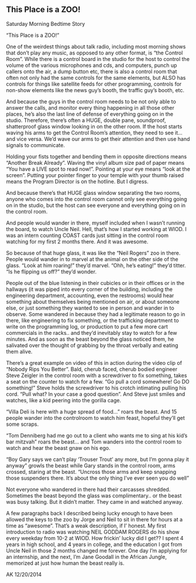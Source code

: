 ## This Place is a ZOO!

Saturday Morning Bedtime Story

“This Place is a ZOO!”

One of the weirdest things about talk radio, including most morning shows that don’t play any music, as opposed to any other format, is “the Control Room”. While there is a control board in the studio for the host to control the volume of the various microphones and cds, and computers, punch up callers onto the air, a dump button etc, there is also a control room that often not only had the same controls for the same elements, but ALSO has controls for things like satellite feeds for other programming, controls for non-show elements like the news guy’s booth, the traffic guy’s booth, etc.

And because the guys in the control room needs to be not only able to answer the calls, and monitor every thing happening in all those other places, he’s also the last line of defense of everything going on in the studio. Therefore, there’s often a HUGE, double pane, soundproof, shatterproof glass window looking in on the other room. If the host starts waving his arms to get the Control Room’s attention, they need to see it… and vice versa. We’d wave our arms to get their attention and then use hand signals to communicate.

Holding your fists together and bending them in opposite directions means “Another Break Already”. Waving the vinyl album size pad of paper means “You have a LIVE spot to read now!”. Pointing at your eye means “look at the screen”. Putting your pointer finger to your temple with your thumb raised means the Program Director is on the hotline. But I digress.

And because there’s that HUGE glass window separating the two rooms, anyone who comes into the control room cannot only see everything going on in the studio, but the host can see everyone and everything going on in the control room.

And people would wander in there, myself included when I wasn’t running the board, to watch Uncle Neil. Hell, that’s how I started working at WIOD. I was an intern counting COAST cards just sitting in the control room watching for my first 2 months there. And it was awesome.

So because of that huge glass, it was like the “Neil Rogers” zoo in there. People would wander in to marvel at the animal on the other side of the glass. “Look at him roaring!” they’d marvel. “Ohh, he’s eating!” they’d titter. “Is he flipping us off?” they’d wonder.

People out of the blue listening in their cubicles or in their offices or in the hallways (it was piped into every corner of the building, including the engineering department, accounting, even the restrooms) would hear something about themselves being mentioned on air, or about someone else, or just something they wanted to see in person and wander in to observe. Some wandered in because they had a legitimate reason to go in there, like engineering to fix something, or the trafficking department to write on the programming log, or production to put a few more cart commercials in the racks.. and they’d inevitably stay to watch for a few minutes. And as soon as the beast beyond the glass noticed them, he salivated over the thought of grabbing by the throat verbally and eating them alive.

There’s a great example on video of this in action during the video clip of “Nobody Rips You Better”. Bald, cherub faced, cherub bodied engineer Steve Zeigler in the control room with a screwdriver to fix something, takes a seat on the counter to watch for a few. “Go pull a cord somewhere! Go DO something!” Steve holds the screwdriver to his crotch intimating pulling his cord. “Pull what? In your case a good question”. And Steve just smiles and watches, like a kid peering into the gorilla cage.

“Villa Deli is here with a huge spread of food…” roars the beast. And 15 people wander into the controlroom to watch him feast, hopeful they’ll get some scraps.

“Tom Denniberg had me go out to a client who wants me to sing at his kid’s bar mitzvah” roars the beast… and Tom wanders into the control room to watch and hear the beast gnaw on his ego.

“Boy Gary says we can’t play ‘Trouser Trout’ any more, but I’m gonna play it anyway” growls the beast while Gary stands in the control room, arms crossed, staring at the beast. “Uncross those arms and keep snapping those suspenders there. It’s about the only thing I’ve ever seen you do well”

Not everyone who wandered in there had their carcasses shredded. Sometimes the beast beyond the glass was complimentary.. or the beast was busy talking. But it didn’t matter. They came in and watched anyway.

A few paragraphs back I described being lucky enough to have been allowed the keys to the zoo by Jorge and Neil to sit in there for hours at a time as “awesome”. That’s a weak description, if I’ honest. My first introduction to radio was watching NEIL GODDAM ROGERS do his show every weekday from 10-2 at WIOD. How frickin’ lucky did I get?? I spent 4 years in high school, and 4 years in college, and the education I got from Uncle Neil in those 2 months changed me forever. One day I’m applying for an internship, and the next, I’m Jane Goodall in the African Jungle, memorized at just how human the beast really is.

AK 12/20/2014
